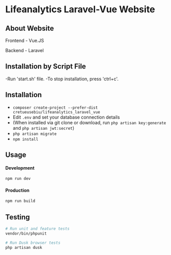 # Lifeanalytics Laravel-Vue Website 

## About Website

Frontend - Vue.JS

Backend - Laravel

## Installation by Script File

-Run 'start.sh' file.
-To stop installation, press 'ctrl+c'.

## Installation

- `composer create-project --prefer-dist cretueusebiu/lifeanalytics_laravel_vue`
- Edit `.env` and set your database connection details
- (When installed via git clone or download, run `php artisan key:generate` and `php artisan jwt:secret`)
- `php artisan migrate`
- `npm install`

## Usage

#### Development

```bash
npm run dev
```

#### Production

```bash
npm run build
```

## Testing

```bash
# Run unit and feature tests
vendor/bin/phpunit

# Run Dusk browser tests
php artisan dusk
```

